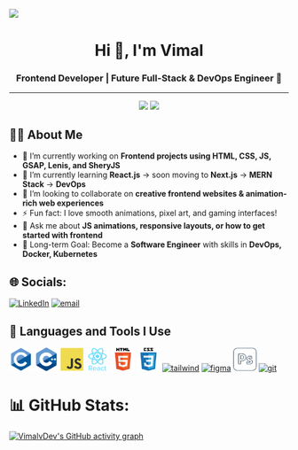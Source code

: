 ![](https://user-images.githubusercontent.com/113350806/236842414-18101a37-92f5-4de7-a46d-eeaca6e16cbd.gif)
<h1 align="center">Hi 👋, I'm Vimal</h1>
<h3 align="center">Frontend Developer | Future Full-Stack & DevOps Engineer 🚀</h3>

---

<p align="center">
  <a href="https://linkedin.com/in/vimalvermadev" target="_blank"><img src="https://img.shields.io/badge/LinkedIn-blue?style=flat&logo=linkedin" /></a>
  <a href="mailto:vimalverma8287@gmail.com"><img src="https://img.shields.io/badge/Gmail-red?style=flat&logo=gmail" /></a>
</p>

## 👨‍💻 About Me

- 🔭 I’m currently working on **Frontend projects using HTML, CSS, JS, GSAP, Lenis, and SheryJS**
- 🌱 I’m currently learning **React.js** → soon moving to **Next.js** → **MERN Stack** → **DevOps**
- 👯 I’m looking to collaborate on **creative frontend websites & animation-rich web experiences**
- ⚡ Fun fact: I love smooth animations, pixel art, and gaming interfaces!
- 💬 Ask me about **JS animations, responsive layouts, or how to get started with frontend**
- 🎯 Long-term Goal: Become a **Software Engineer** with skills in **DevOps, Docker, Kubernetes**


## 🌐 Socials:
[![LinkedIn](https://img.shields.io/badge/LinkedIn-%230077B5.svg?logo=linkedin&logoColor=white)](https://linkedin.com/in/vimalvermadev) [![email](https://img.shields.io/badge/Email-D14836?logo=gmail&logoColor=white)](mailto:vimalverma8287@gmail.com) 

<h2>🚀 Languages and Tools I Use</h2>
<p><a target="_blank" href="https://raw.githubusercontent.com/devicons/devicon/master/icons/c/c-original.svg" style="display: inline-block;"><img src="https://raw.githubusercontent.com/devicons/devicon/master/icons/c/c-original.svg" alt="c" width="42" height="42" /></a>
<a target="_blank" href="https://raw.githubusercontent.com/devicons/devicon/master/icons/cplusplus/cplusplus-original.svg" style="display: inline-block;"><img src="https://raw.githubusercontent.com/devicons/devicon/master/icons/cplusplus/cplusplus-original.svg" alt="cplusplus" width="42" height="42" /></a>
<a target="_blank" href="https://raw.githubusercontent.com/devicons/devicon/master/icons/javascript/javascript-original.svg" style="display: inline-block;"><img src="https://raw.githubusercontent.com/devicons/devicon/master/icons/javascript/javascript-original.svg" alt="javascript" width="42" height="42" /></a>
<a target="_blank" href="https://raw.githubusercontent.com/devicons/devicon/master/icons/react/react-original-wordmark.svg" style="display: inline-block;"><img src="https://raw.githubusercontent.com/devicons/devicon/master/icons/react/react-original-wordmark.svg" alt="react" width="42" height="42" /></a>
<a target="_blank" href="https://raw.githubusercontent.com/devicons/devicon/master/icons/html5/html5-original-wordmark.svg" style="display: inline-block;"><img src="https://raw.githubusercontent.com/devicons/devicon/master/icons/html5/html5-original-wordmark.svg" alt="html5" width="42" height="42" /></a>
<a target="_blank" href="https://raw.githubusercontent.com/devicons/devicon/master/icons/css3/css3-original-wordmark.svg" style="display: inline-block;"><img src="https://raw.githubusercontent.com/devicons/devicon/master/icons/css3/css3-original-wordmark.svg" alt="css3" width="42" height="42" /></a>
<a target="_blank" href="https://www.vectorlogo.zone/logos/tailwindcss/tailwindcss-icon.svg" style="display: inline-block;"><img src="https://www.vectorlogo.zone/logos/tailwindcss/tailwindcss-icon.svg" alt="tailwind" width="42" height="42" /></a>
<a target="_blank" href="https://www.vectorlogo.zone/logos/figma/figma-icon.svg" style="display: inline-block;"><img src="https://www.vectorlogo.zone/logos/figma/figma-icon.svg" alt="figma" width="42" height="42" /></a>
<a target="_blank" href="https://raw.githubusercontent.com/devicons/devicon/master/icons/photoshop/photoshop-line.svg" style="display: inline-block;"><img src="https://raw.githubusercontent.com/devicons/devicon/master/icons/photoshop/photoshop-line.svg" alt="photoshop" width="42" height="42" /></a>
<a target="_blank" href="https://www.vectorlogo.zone/logos/git-scm/git-scm-icon.svg" style="display: inline-block;"><img src="https://www.vectorlogo.zone/logos/git-scm/git-scm-icon.svg" alt="git" width="42" height="42" /></a></p>

# 📊 GitHub Stats:
[![VimalvDev's GitHub activity graph](https://github-readme-activity-graph.vercel.app/graph?username=VimalvDev&theme=react-dark&hide_border=true)](https://github.com/Ashutosh00710/github-readme-activity-graph)
